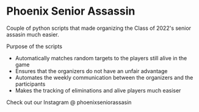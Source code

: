 # Phoenix Senior Assassin

Couple of python scripts that made organizing the Class of 2022's senior assasin much easier. 

Purpose of the scripts
- Automatically matches random targets to the players still alive in the game
- Ensures that the organizers do not have an unfair advantage 
- Automates the weekly communication between the organizers and the participants
- Makes the tracking of eliminations and alive players much easiser

Check out our Instagram @ phoenixseniorassasin
